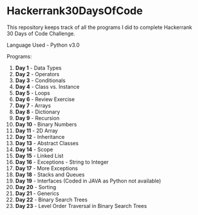 # Hackerrank30DaysOfCode
This repository keeps track of all the programs I did to complete Hackerrank 30 Days of Code Challenge.

Language Used - Python v3.0

Programs:
1) <b>Day 1</b> - Data Types
2) <b>Day 2</b> - Operators
3) <b>Day 3</b> - Conditionals
4) <b>Day 4</b> - Class vs. Instance
5) <b>Day 5</b> - Loops
6) <b>Day 6</b> - Review Exercise
7) <b>Day 7</b> - Arrays
8) <b>Day 8</b> - Dictionary
9) <b>Day 9</b> - Recursion
10) <b>Day 10</b> - Binary Numbers
11) <b>Day 11</b> - 2D Array
12) <b>Day 12</b> - Inheritance
13) <b>Day 13</b> - Abstract Classes
14) <b>Day 14</b> - Scope
15) <b>Day 15</b> - Linked List
16) <b>Day 16</b> - Exceptions - String to Integer
17) <b>Day 17</b> - More Exceptions
18) <b>Day 18</b> - Stacks and Queues
19) <b>Day 19</b> - Interfaces (Coded in JAVA as Python not available)
20) <b>Day 20</b> - Sorting
21) <b>Day 21</b> - Generics
22) <b>Day 22</b> - Binary Search Trees
23) <b>Day 23</b> - Level Order Traversal in Binary Search Trees
